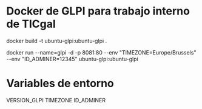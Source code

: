 # Docker de GLPI para trabajo interno de TICgal



docker build -t ubuntu-glpi:ubuntu-glpi .

docker run --name=glpi -d -p 8081:80 --env "TIMEZONE=Europe/Brussels" --env "ID_ADMINER=12345" ubuntu-glpi:ubuntu-glpi 

# Variables de entorno

VERSION_GLPI
TIMEZONE
ID_ADMINER